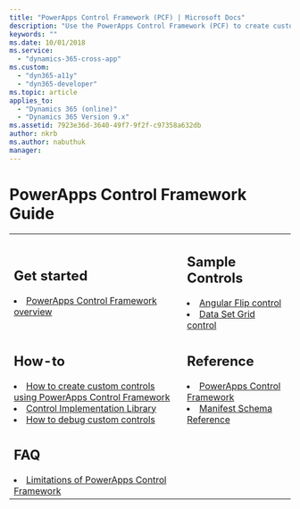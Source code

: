 ```yaml
---
title: "PowerApps Control Framework (PCF) | Microsoft Docs"
description: "Use the PowerApps Control Framework (PCF) to create custom controls to provide enhanced experience for people to view and work with data in forms, views, and dashboards."
keywords: ""
ms.date: 10/01/2018
ms.service:
  - "dynamics-365-cross-app"
ms.custom:
  - "dyn365-a11y"
  - "dyn365-developer"
ms.topic: article
applies_to:
  - "Dynamics 365 (online)"
  - "Dynamics 365 Version 9.x"
ms.assetid: 7923e36d-3640-49f7-9f2f-c97358a632db
author: nkrb
ms.author: nabuthuk
manager: 
---
```


# PowerApps Control Framework Guide

<table>
<tr>
<td>

<h2> Get started </h2>
<li><a href="powerapps-control-framework-overview.md" data-raw-source="[PowerApps Control Framework overview](powerapps-control-framework-overview.md)">PowerApps Control Framework overview</a></li>
</td>
<td>

<h2> Sample Controls </h2>

<li><a href="sample-controls/angular-flip-control.md" data-raw-source="[Angular Flip control](sample-controls/angular-flip-control.md)">Angular Flip control</a></li>
<li><a href="sample-controls/data-set-grid-control.md" data-raw-source="[Data Set Grid control](sample-controls/data-set-grid-control.md)">Data Set Grid control</a></li>
</td>
</tr>
<tr>
<td>

<h2> How-to </h2>

<li><a href="create-controls-using-pcf.md" data-raw-source="[How to create custom controls using PowerApps Control Framework](create-controls-using-pcf.md)">How to create custom controls using PowerApps Control Framework</a></li>
<li><a href="control-implementation-library.md" data-raw-source="[Control Implementation Library](control-implementation-library.md)">Control Implementation Library</a></li>
<li><a href="debugging-custom-controls.md" data-raw-source="[How to debug custom controls](debugging-custom-controls.md)">How to debug custom controls</a></li>

</td>
<td>

<h2> Reference </h2>

<li><a href="reference/index.md" data-raw-source="[PowerApps Control Framework
 methods](reference/index.md)">PowerApps Control Framework</a></li>
<li><a href="manifest-schema-reference/index.md" data-raw-source="[Manifest Schema Reference](manifest-schema-reference/index.md)">Manifest Schema Reference</a>

</td>
</tr>
<tr> 
<td>

<h2> FAQ </h2>

<li><a href="limitations.md" data-raw-source="[Limitations of PowerApps Control Framework](limitations.md)">Limitations of PowerApps Control Framework</a></li>

</td>
</tr>
</table>